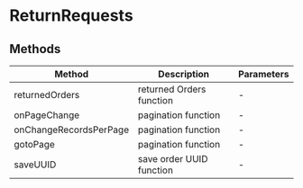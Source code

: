 # ReturnRequests

## Methods

<!-- @vuese:ReturnRequests:methods:start -->
|Method|Description|Parameters|
|---|---|---|
|returnedOrders|returned Orders function|-|
|onPageChange|pagination function|-|
|onChangeRecordsPerPage|pagination function|-|
|gotoPage|pagination function|-|
|saveUUID|save order UUID function|-|

<!-- @vuese:ReturnRequests:methods:end -->


